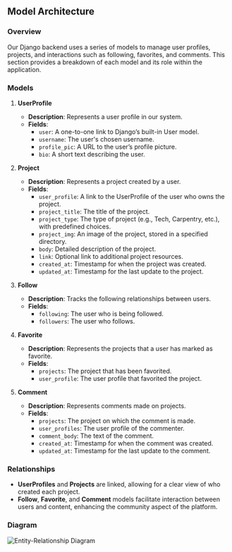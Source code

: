 ## Model Architecture

### Overview

Our Django backend uses a series of models to manage user profiles, projects, and interactions such as following, favorites, and comments. This section provides a breakdown of each model and its role within the application.

### Models

1. **UserProfile**

   - **Description**: Represents a user profile in our system.
   - **Fields**:
     - `user`: A one-to-one link to Django’s built-in User model.
     - `username`: The user's chosen username.
     - `profile_pic`: A URL to the user’s profile picture.
     - `bio`: A short text describing the user.

2. **Project**

   - **Description**: Represents a project created by a user.
   - **Fields**:
     - `user_profile`: A link to the UserProfile of the user who owns the project.
     - `project_title`: The title of the project.
     - `project_type`: The type of project (e.g., Tech, Carpentry, etc.), with predefined choices.
     - `project_img`: An image of the project, stored in a specified directory.
     - `body`: Detailed description of the project.
     - `link`: Optional link to additional project resources.
     - `created_at`: Timestamp for when the project was created.
     - `updated_at`: Timestamp for the last update to the project.

3. **Follow**

   - **Description**: Tracks the following relationships between users.
   - **Fields**:
     - `following`: The user who is being followed.
     - `followers`: The user who follows.

4. **Favorite**

   - **Description**: Represents the projects that a user has marked as favorite.
   - **Fields**:
     - `projects`: The project that has been favorited.
     - `user_profile`: The user profile that favorited the project.

5. **Comment**
   - **Description**: Represents comments made on projects.
   - **Fields**:
     - `projects`: The project on which the comment is made.
     - `user_profiles`: The user profile of the commenter.
     - `comment_body`: The text of the comment.
     - `created_at`: Timestamp for when the comment was created.
     - `updated_at`: Timestamp for the last update to the comment.

### Relationships

- **UserProfiles** and **Projects** are linked, allowing for a clear view of who created each project.
- **Follow**, **Favorite**, and **Comment** models facilitate interaction between users and content, enhancing the community aspect of the platform.

### Diagram

![Entity-Relationship Diagram](images/image-1.png)
